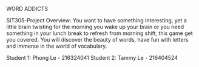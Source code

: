 WORD ADDICTS


SIT305-Project Overview: You want to have something interesting, yet a little brain twisting for the morning you wake up your brain or you need something in your lunch break to refresh from morning shift, this game get you covered. You will discover the beauty of words, have fun with letters and immerse in the world of vocabulary.

Student 1: Phong Le - 216324041 Student 2: Tammy Le - 216404524
